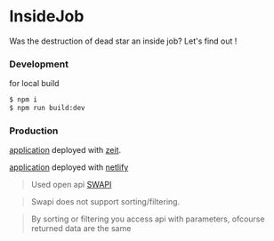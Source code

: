 # InsideJob

Was the destruction of dead star an inside job?
Let's find out !

### Development

for local build

```sh
$ npm i
$ npm run build:dev
```

### Production

[application](https://inside-job-e23iw5ih4.now.sh/) deployed with [zeit](http://zeit.co/).

[application](https://app.netlify.com/sites/ecstatic-blackwell-402038) deployed with [netlify](https://www.netlify.com/)

> Used open api [SWAPI](https://swapi.dev/)

> Swapi does not support sorting/filtering.

> By sorting or filtering you access api with parameters, ofcourse returned data are the same
